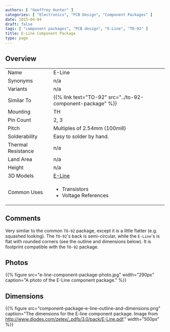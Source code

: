 ```yaml
---
authors: [ "Geoffrey Hunter" ]
categories: [ "Electronics", "PCB Design", "Component Packages" ]
date: 2015-04-04
draft: false
tags: [ "component packages", "PCB design", "E-Line", "TO-92" ]
title: E-Line Component Package
type: page
---
```


## Overview

<table >
<tbody >
<tr >
<td >Name</td>
<td >E-Line</td>
</tr>
<tr >
<td >Synonyms</td>
<td >n/a</td>
</tr>
<tr >
<td >Variants</td>
<td >n/a</td>
</tr>
<tr>
<td>Similar To</td>
<td>{{% link text="TO-92" src="../to-92-component-package" %}}</td>
</tr>
<tr >
<td >Mounting</td>
<td >TH</td>
</tr>
<tr >
<td >Pin Count</td>
<td >2, 3</td>
</tr>
<tr >
<td >Pitch</td>
<td >Multiples of 2.54mm (100mill)</td>
</tr>
<tr >
<td >Solderability</td>
<td >Easy to solder by hand.</td>
</tr>
<tr >
<td >Thermal Resistance</td>
<td >n/a</td>
</tr>
<tr >
<td >Land Area</td>
<td >n/a</td>
</tr>
<tr >
<td >Height</td>
<td >n/a</td>
</tr>
<tr>
<td>3D Models</td>
<td><a href="http://www.3dcontentcentral.com/download-model.aspx?catalogid=171&id=356143">E-Line</a></td>
</tr>
<tr >
<td >Common Uses</td>
<td>
  <ul>
    <li>Transistors</li>
    <li>Voltage References</li>
  </ul>
</td>
</tr>
</tbody>
</table>

## Comments

Very similar to the common `TO-92` package, except it is a little flatter (e.g. squashed looking). The `TO-92`'s back is semi-circular, while the `E-Line`'s is flat with rounded corners (see the outline and dimensions below). It is footprint compatible with the `TO-92` package.

## Photos

{{% figure src="e-line-component-package-photo.jpg" width="290px" caption="A photo of the E-Line component package." %}}

## Dimensions

{{% figure src="component-package-e-line-outline-and-dimensions.png" caption="The dimensions for the E-line component package. Image from http://www.diodes.com/zetex/_pdfs/3.0/pack/E-Line.pdf." width="500px" %}}